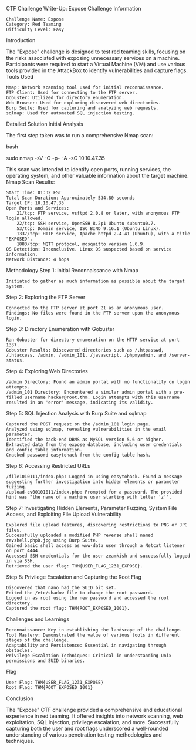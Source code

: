CTF Challenge Write-Up: Expose
Challenge Information

    Challenge Name: Expose
    Category: Red Teaming
    Difficulty Level: Easy

Introduction

The "Expose" challenge is designed to test red teaming skills, focusing on the risks associated with exposing unnecessary services on a machine. Participants were required to start a Virtual Machine (VM) and use various tools provided in the AttackBox to identify vulnerabilities and capture flags.
Tools Used

    Nmap: Network scanning tool used for initial reconnaissance.
    FTP Client: Used for connecting to the FTP server.
    Gobuster: Utilized for directory enumeration.
    Web Browser: Used for exploring discovered web directories.
    Burp Suite: Used for capturing and analyzing web requests.
    sqlmap: Used for automated SQL injection testing.

Detailed Solution
Initial Analysis

The first step taken was to run a comprehensive Nmap scan:

bash

sudo nmap -sV -O -p- -A -sC 10.10.47.35

This scan was intended to identify open ports, running services, the operating system, and other valuable information about the target machine.
Nmap Scan Results:

    Start Time: 01:32 EST
    Total Scan Duration: Approximately 534.80 seconds
    Target IP: 10.10.47.35
    Open Ports and Services:
        21/tcp: FTP service, vsftpd 2.0.8 or later, with anonymous FTP login allowed.
        22/tcp: SSH service, OpenSSH 8.2p1 Ubuntu 4ubuntu0.7.
        53/tcp: Domain service, ISC BIND 9.16.1 (Ubuntu Linux).
        1337/tcp: HTTP service, Apache httpd 2.4.41 (Ubuntu), with a title "EXPOSED".
        1883/tcp: MQTT protocol, mosquitto version 1.6.9.
    OS Detection: Inconclusive. Linux OS suspected based on service information.
    Network Distance: 4 hops

Methodology
Step 1: Initial Reconnaissance with Nmap

    Initiated to gather as much information as possible about the target system.

Step 2: Exploring the FTP Server

    Connected to the FTP server at port 21 as an anonymous user.
    Findings: No files were found in the FTP server upon the anonymous login.

Step 3: Directory Enumeration with Gobuster

    Ran Gobuster for directory enumeration on the HTTP service at port 1337.
    Gobuster Results: Discovered directories such as /.htpasswd, /.htaccess, /admin, /admin_101, /javascript, /phpmyadmin, and /server-status.

Step 4: Exploring Web Directories

    /admin Directory: Found an admin portal with no functionality on login attempts.
    /admin_101 Directory: Encountered a similar admin portal with a pre-filled username hacker@root.thm. Login attempts with this username resulted in an 'error' message, indicating its validity.

Step 5: SQL Injection Analysis with Burp Suite and sqlmap

    Captured the POST request on the /admin_101 login page.
    Analyzed using sqlmap, revealing vulnerabilities in the email parameter.
    Identified the back-end DBMS as MySQL version 5.6 or higher.
    Extracted data from the expose database, including user credentials and config table information.
    Cracked password easytohack from the config table hash.

Step 6: Accessing Restricted URLs

    /file1010111/index.php: Logged in using easytohack. Found a message suggesting further investigation into hidden elements or parameter fuzzing.
    /upload-cv00101011/index.php: Prompted for a password. The provided hint was "the name of a machine user starting with letter 'z'".

Step 7: Investigating Hidden Elements, Parameter Fuzzing, System File Access, and Exploiting File Upload Vulnerability

    Explored file upload features, discovering restrictions to PNG or JPG files.
    Successfully uploaded a modified PHP reverse shell named revshell.phpD.jpg using Burp Suite.
    Gained basic shell access as www-data user through a Netcat listener on port 4444.
    Accessed SSH credentials for the user zeamkish and successfully logged in via SSH.
    Retrieved the user flag: THM{USER_FLAG_1231_EXPOSE}.

Step 8: Privilege Escalation and Capturing the Root Flag

    Discovered that nano had the SUID bit set.
    Edited the /etc/shadow file to change the root password.
    Logged in as root using the new password and accessed the root directory.
    Captured the root flag: THM{ROOT_EXPOSED_1001}.

Challenges and Learnings

    Reconnaissance: Key in establishing the landscape of the challenge.
    Tool Mastery: Demonstrated the value of various tools in different stages of the challenge.
    Adaptability and Persistence: Essential in navigating through obstacles.
    Privilege Escalation Techniques: Critical in understanding Unix permissions and SUID binaries.

Flag

    User Flag: THM{USER_FLAG_1231_EXPOSE}
    Root Flag: THM{ROOT_EXPOSED_1001}

Conclusion

The "Expose" CTF challenge provided a comprehensive and educational experience in red teaming. It offered insights into network scanning, web exploitation, SQL injection, privilege escalation, and more. Successfully capturing both the user and root flags underscored a well-rounded understanding of various penetration testing methodologies and techniques.
